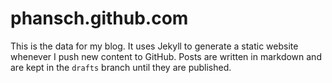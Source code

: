 # phansch.github.com

This is the data for my blog. It uses Jekyll to generate a static website whenever I push new content to GitHub.
Posts are written in markdown and are kept in the `drafts` branch until they are published.
